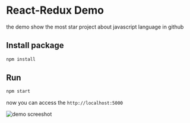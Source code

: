 # React-Redux Demo
the demo show the most star project about javascript language in github

## Install package
```bash
npm install
```

## Run
```bash
npm start
```
now you can access the `http://localhost:5000`


![demo screeshot](http://static.cyub.vip/images/201806/react-redux-demo-screenshot.png)
